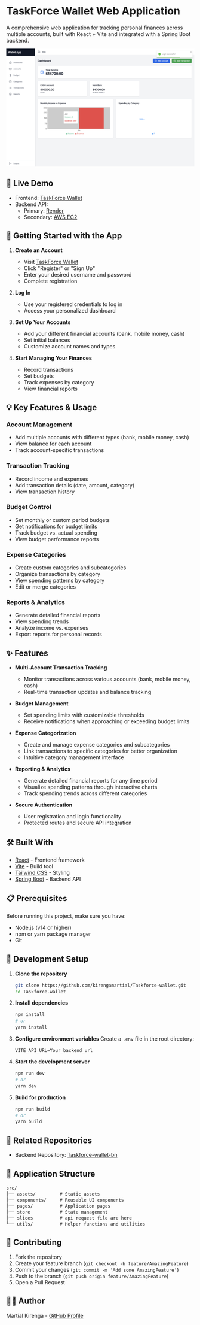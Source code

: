 # TaskForce Wallet Web Application

A comprehensive web application for tracking personal finances across multiple accounts, built with React + Vite and integrated with a Spring Boot backend.

![Wallet Dashboard](./public/wallet.png)


## 🚀 Live Demo

- Frontend: [TaskForce Wallet](https://taskforce-wallet.vercel.app)
- Backend API:
  - Primary: [Render](https://taskforce-wallet-bn.onrender.com)
  - Secondary: [AWS EC2](http://ec2-13-60-163-227.eu-north-1.compute.amazonaws.com)

## 🔑 Getting Started with the App

1. **Create an Account**
   - Visit [TaskForce Wallet](https://taskforce-wallet.vercel.app)
   - Click "Register" or "Sign Up"
   - Enter your desired username and password
   - Complete registration
2. **Log In**

   - Use your registered credentials to log in
   - Access your personalized dashboard

3. **Set Up Your Accounts**

   - Add your different financial accounts (bank, mobile money, cash)
   - Set initial balances
   - Customize account names and types

4. **Start Managing Your Finances**
   - Record transactions
   - Set budgets
   - Track expenses by category
   - View financial reports

## 💡 Key Features & Usage

### Account Management

- Add multiple accounts with different types (bank, mobile money, cash)
- View balance for each account
- Track account-specific transactions

### Transaction Tracking

- Record income and expenses
- Add transaction details (date, amount, category)
- View transaction history

### Budget Control

- Set monthly or custom period budgets
- Get notifications for budget limits
- Track budget vs. actual spending
- View budget performance reports

### Expense Categories

- Create custom categories and subcategories
- Organize transactions by category
- View spending patterns by category
- Edit or merge categories

### Reports & Analytics

- Generate detailed financial reports
- View spending trends
- Analyze income vs. expenses
- Export reports for personal records

## ✨ Features

- **Multi-Account Transaction Tracking**

  - Monitor transactions across various accounts (bank, mobile money, cash)
  - Real-time transaction updates and balance tracking

- **Budget Management**

  - Set spending limits with customizable thresholds
  - Receive notifications when approaching or exceeding budget limits

- **Expense Categorization**

  - Create and manage expense categories and subcategories
  - Link transactions to specific categories for better organization
  - Intuitive category management interface

- **Reporting & Analytics**

  - Generate detailed financial reports for any time period
  - Visualize spending patterns through interactive charts
  - Track spending trends across different categories

- **Secure Authentication**
  - User registration and login functionality
  - Protected routes and secure API integration

## 🛠️ Built With

- [React](https://reactjs.org/) - Frontend framework
- [Vite](https://vitejs.dev/) - Build tool
- [Tailwind CSS](https://tailwindcss.com/) - Styling
- [Spring Boot](https://spring.io/projects/spring-boot) - Backend API

## 📋 Prerequisites

Before running this project, make sure you have:

- Node.js (v14 or higher)
- npm or yarn package manager
- Git

## 🚀 Development Setup

1. **Clone the repository**

   ```bash
   git clone https://github.com/kirengamartial/Taskforce-wallet.git
   cd Taskforce-wallet
   ```

2. **Install dependencies**

   ```bash
   npm install
   # or
   yarn install
   ```

3. **Configure environment variables**
   Create a `.env` file in the root directory:

   ```env
   VITE_API_URL=Your_backend_url
   ```

4. **Start the development server**

   ```bash
   npm run dev
   # or
   yarn dev
   ```

5. **Build for production**
   ```bash
   npm run build
   # or
   yarn build
   ```

## 🔗 Related Repositories

- Backend Repository: [Taskforce-wallet-bn](https://github.com/kirengamartial/Taskforce-wallet-bn)

## 📱 Application Structure

```
src/
├── assets/         # Static assets
├── components/     # Reusable UI components
├── pages/          # Application pages
├── store           # State management
├── slices          # api request file are here
└── utils/          # Helper functions and utilities
```

## 🤝 Contributing

1. Fork the repository
2. Create your feature branch (`git checkout -b feature/AmazingFeature`)
3. Commit your changes (`git commit -m 'Add some AmazingFeature'`)
4. Push to the branch (`git push origin feature/AmazingFeature`)
5. Open a Pull Request

## 👨‍💻 Author

Martial Kirenga - [GitHub Profile](https://github.com/kirengamartial)
